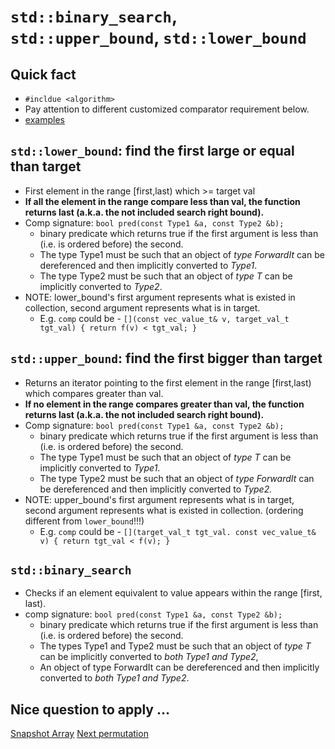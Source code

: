 # `std::binary_search`, `std::upper_bound`, `std::lower_bound`

## Quick fact

- `#incldue <algorithm>`
- Pay attention to different customized comparator requirement below.
- [examples](binarySearch.h)

## `std::lower_bound`: find the first large or equal than target

- First element in the range [first,last) which >= target val
- **If all the element in the range compare less than val, the function returns last (a.k.a. the not included search right bound).**
- Comp signature: `bool pred(const Type1 &a, const Type2 &b);`
  - binary predicate which returns ​true if the first argument is less than (i.e. is ordered before) the second.
  - The type Type1 must be such that an object of *type ForwardIt* can be dereferenced and then implicitly converted to *Type1*.
  - The type Type2 must be such that an object of *type T* can be implicitly converted to *Type2*.​
- NOTE: lower_bound's first argument represents what is existed in collection, second argument represents what is in target.
  - E.g. `comp` could be -  `[](const vec_value_t& v, target_val_t tgt_val) { return f(v) < tgt_val; }`

## `std::upper_bound`: find the first bigger than target

- Returns an iterator pointing to the first element in the range [first,last) which compares greater than val.
- **If no element in the range compares greater than val, the function returns last (a.k.a. the not included search right bound).**
- Comp signature: `bool pred(const Type1 &a, const Type2 &b);`
  - binary predicate which returns ​true if the first argument is less than (i.e. is ordered before) the second.
  - The type Type1 must be such that an object of *type T* can be implicitly converted to *Type1*.
  - The type Type2 must be such that an object of *type ForwardIt* can be dereferenced and then implicitly converted to *Type2.*
- NOTE: upper_bound's first argument represents what is in target, second argument represents what is existed in collection. (ordering different from `lower_bound`!!!​)
  - E.g. `comp` could be - `[](target_val_t tgt_val. const vec_value_t& v) { return tgt_val < f(v); }`

## `std::binary_search`

- Checks if an element equivalent to value appears within the range [first, last).
- comp signature: `bool pred(const Type1 &a, const Type2 &b);`
  - binary predicate which returns ​true if the first argument is less than (i.e. is ordered before) the second.
  - The types Type1 and Type2 must be such that an object of *type T* can be implicitly converted to *both Type1 and Type2*,
  - An object of type ForwardIt can be dereferenced and then implicitly converted to *both Type1 and Type2*.​

## Nice question to apply ...

[Snapshot Array](https://leetcode.com/problems/snapshot-array/)
[Next permutation](https://leetcode.com/problems/next-permutation/)